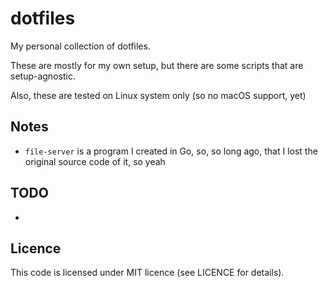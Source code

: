 # dotfiles

My personal collection of dotfiles.

These are mostly for my own setup, but there are some scripts that are setup-agnostic. 

Also, these are tested on Linux system only (so no macOS support, yet)

## Notes
- `file-server` is a program I created in Go, so, so long ago, that I lost the original source code of it, so yeah

## TODO
-

## Licence

This code is licensed under MIT licence (see LICENCE for details).
